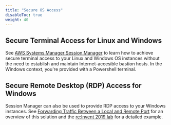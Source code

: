 ```yaml
---
title: "Secure OS Access"
disableToc: true
weight: 40
---
```


## Secure Terminal Access for Linux and Windows

See [AWS Systems Manager Session Manager](https://docs.aws.amazon.com/systems-manager/latest/userguide/session-manager.html) to learn how to achieve secure terminal access to your Linux and Windows OS instances without the need to establish and maintain Internet-accesible bastion hosts.  In the Windows context, you're provided with a Powershell terminal.

## Secure Remote Desktop (RDP) Access for Windows

Session Manager can also be used to provide RDP access to your Windows instances. See [Forwarding Traffic Between a Local and Remote Port](https://aws.amazon.com/about-aws/whats-new/2019/08/now-forward-traffic-between-a-local-and-remote-port-using-session-manager/) for an overview of this solution and the [re:Invent 2019 lab](https://reinvent2019.aws-management.tools/mgt406/en/optional/step7.html) for a detailed example.